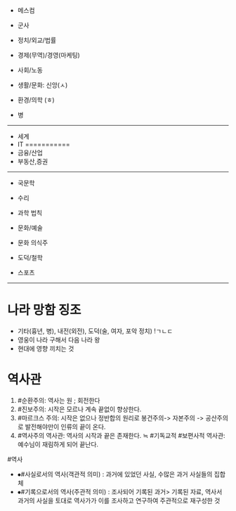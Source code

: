 * 메스컴

 * 군사

 * 정치/외교/법률

 * 경제(무역)/경영(마케팅)


 * 사회/노동

 * 생활/문화: 신앙(ㅅ)

 * 환경/의학 (ㅎ)
 * 병
-------------------
 * 세계
 * IT
===========
 * 금융/산업
 * 부동산,증권
-------------------
 * 국문학

 * 수리

 * 과학 법칙

 * 문화/예술
 * 문화 의식주

 * 도덕/철학

 * 스포츠
-------------------------------------------------------------------------------------------

# 나라 망함 징조
* 기타(흉년, 병), 내전(외전), 도덕(술, 여자, 포악 정치) !ㄱㄴㄷ
* 영웅이 나라 구해서 다음 나라 왕
* 현대에 영향 끼치는 것

# 역사관
1. #순환주의: 역사는 원 ; 회전한다
2. #진보주의: 시작은 모르나 계속 끝없이 향상한다.
3. #마르크스 주의: 시작은 없으나 정반합의 원리로 봉건주의-> 자본주의 -> 공산주의로 발전해야만이 인류의 끝이 온다.
4. #역사주의 역사관: 역사의 시작과 끝은 존재한다.
≒ #기독교적 #보편사적 역사관: 예수님이 재림하게 되어 끝난다.


#역사
 * ⦁#사실로서의 역사(객관적 의미) : 과거에 있었던 사실, 수많은 과거 사실들의 집합체
 * ⦁#기록으로서의 역사(주관적 의미) : 조사되어 기록된 과거> 기록된 자료, 역사서
과거의 사실을 토대로 역사가가 이를 조사하고 연구하여 주관적으로 재구성한 것
